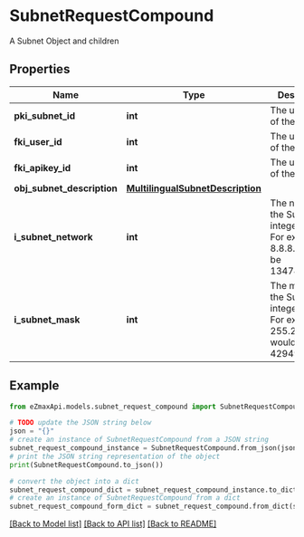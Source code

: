 # SubnetRequestCompound

A Subnet Object and children

## Properties

Name | Type | Description | Notes
------------ | ------------- | ------------- | -------------
**pki_subnet_id** | **int** | The unique ID of the Subnet | [optional] 
**fki_user_id** | **int** | The unique ID of the User | [optional] 
**fki_apikey_id** | **int** | The unique ID of the Apikey | [optional] 
**obj_subnet_description** | [**MultilingualSubnetDescription**](MultilingualSubnetDescription.md) |  | 
**i_subnet_network** | **int** | The network of the Subnet in integer form. For example 8.8.8.0 would be 134744064 | 
**i_subnet_mask** | **int** | The mask of the Subnet  in integer form. For example 255.255.255.0 would be 4294967040 | 

## Example

```python
from eZmaxApi.models.subnet_request_compound import SubnetRequestCompound

# TODO update the JSON string below
json = "{}"
# create an instance of SubnetRequestCompound from a JSON string
subnet_request_compound_instance = SubnetRequestCompound.from_json(json)
# print the JSON string representation of the object
print(SubnetRequestCompound.to_json())

# convert the object into a dict
subnet_request_compound_dict = subnet_request_compound_instance.to_dict()
# create an instance of SubnetRequestCompound from a dict
subnet_request_compound_form_dict = subnet_request_compound.from_dict(subnet_request_compound_dict)
```
[[Back to Model list]](../README.md#documentation-for-models) [[Back to API list]](../README.md#documentation-for-api-endpoints) [[Back to README]](../README.md)


